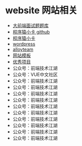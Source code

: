 # website 网站相关

- [大前端面试题题库](http://bigerfe.com/)
- [程序猿小卡 github](https://github.com/chyingp)
- [程序猿小卡]( https://www.chyingp.com/ )
- [wordpress](https://cn.wordpress.org/)
- [alloyteam]( http://www.alloyteam.com/ )
- [网站模板](https://mp.weixin.qq.com/s/V8thacl-L9PBU6e1-70khQ)
- [优秀项目](https://mp.weixin.qq.com/s/oKDXsW8V_XPJUeUARNNeFg)
- 公众号：前端技术江湖
- 公众号：VUE中文社区
- 公众号：前端技术江湖
- 公众号：前端技术江湖
- 公众号：前端技术江湖
- 公众号：前端技术江湖
- 公众号：前端技术江湖
- 公众号：前端技术江湖
- 公众号：前端技术江湖
- 公众号：前端技术江湖
- 公众号：前端技术江湖
- 公众号：前端技术江湖